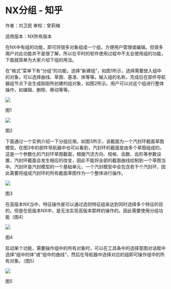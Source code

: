 # NX分组 - 知乎
作者：刘卫民 审校：曾莉梅

适用版本：NX所有版本

在NX中有组的功能，即可将很多对象组成一个组，方便用户管理或编辑。但很多用户对此功能并不是很了解，所以在平时的软件使用过程中不太会使用组的功能，下面就简单为大家介绍下组的用法。

在“格式”菜单下有“分组”的功能，选择“新建组”，如图1所示，选择需要放入组中的对象，可以选择曲线、草图、基准、体等等。输入组的名称，完成后在部件导航器组节点下会生成刚刚所创建的组对象，如图2所示。用户可以对这个组进行整体操作，如编辑、删除、移动等等。

![](https://pic2.zhimg.com/v2-a640431bc69dfe43eafc9145378e77e1_b.jpg)

图1

![](https://pic2.zhimg.com/v2-8a4227a74d287e900f0899b004719db9_b.jpg)

图2

下面通过一个实例介绍一下分组应用。如图3所示，该截面为一个汽封环截面草图模型。在图3中的部件导航器中也可以看到，汽封环的截面是由多个草图组成的。这是一个参数化的汽封环草图截面，根据汽流方向、规格、齿数、齿形等参数设置，汽封环截面会发生相应的改变，因此不能将全部的截面曲线绘制到一个草图当中。汽封环是汽封模型的一个基础单元，一个汽封模型中会包含若干个汽封环，因此需要将组成汽封环的所有截面草图作为一个整体进行操作。

![](https://pic1.zhimg.com/v2-6afe857dd14a954f5c0c4e489cb62020_b.jpg)

图3

在高版本NX当中，特征操作是可以通过选则特征组来达到同时选择多个特征的目的。但是在低版本NX中，是无法实现高版本那样的操作的。因此需要使用分组功能（图4）

![](https://pic2.zhimg.com/v2-03f49ed0682df59fe0aef18f818bcabd_b.jpg)

图4

启动某个功能，需要操作组中的所有对象时，可以在工具条中的选择意图对话框中选择“组中的体”或“组中的曲线”，然后在导航器中选择对应的组即可操作组中的所有对象。（图5）

![](https://pic1.zhimg.com/v2-56ef8651c7bffa9a7b4db39760f36f78_b.jpg)

图5